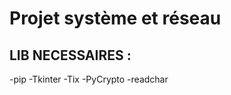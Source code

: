 # Projet système et réseau

## LIB NECESSAIRES :
  
  -pip
  -Tkinter 
  -Tix
  -PyCrypto
  -readchar


